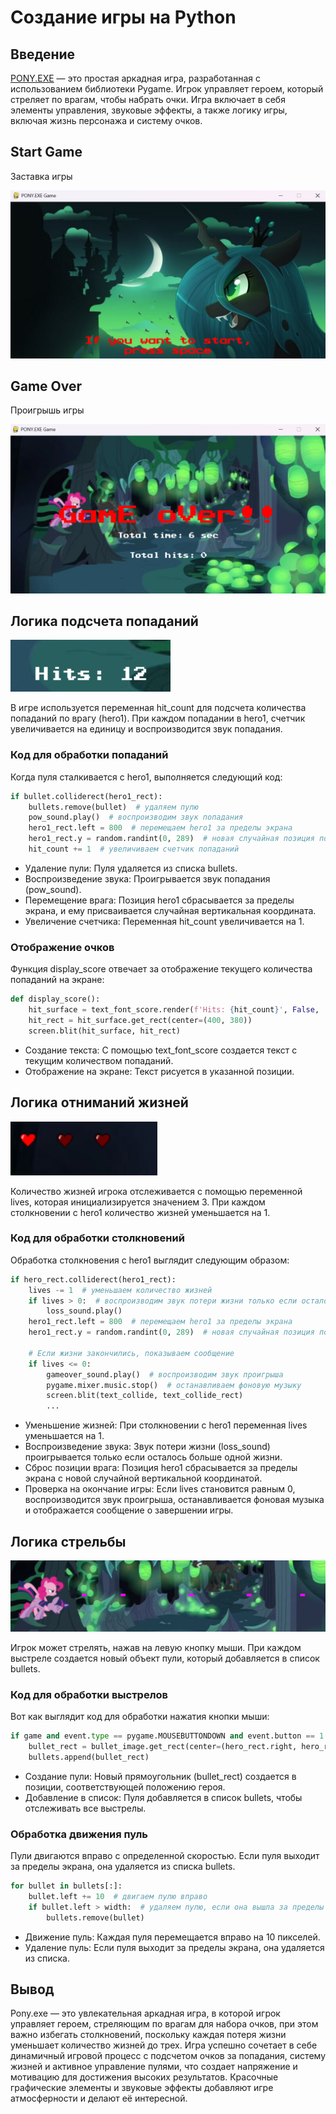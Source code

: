 # Создание игры на Python
## Введение
[PONY.EXE](pygame.zip) — это простая аркадная игра, разработанная с использованием библиотеки Pygame. Игрок управляет героем, который стреляет по врагам, чтобы набрать очки. Игра включает в себя элементы управления, звуковые эффекты, а также логику игры, включая жизнь персонажа и систему очков.
## Start Game
Заставка игры 

![заставка](zastavka.png)

## Game Over
Проигрышь игры

![проигрышь](gameover.png)

## Логика подсчета попаданий
![очки](hits.png)  
  
В игре используется переменная hit_count для подсчета количества попаданий по врагу (hero1). При каждом попадании в hero1, счетчик увеличивается на единицу и воспроизводится звук попадания.
### Код для обработки попаданий
Когда пуля сталкивается с hero1, выполняется следующий код:
```python
if bullet.colliderect(hero1_rect):
    bullets.remove(bullet)  # удаляем пулю
    pow_sound.play()  # воспроизводим звук попадания
    hero1_rect.left = 800  # перемещаем hero1 за пределы экрана
    hero1_rect.y = random.randint(0, 289)  # новая случайная позиция по вертикали
    hit_count += 1  # увеличиваем счетчик попаданий
```
- Удаление пули: Пуля удаляется из списка bullets.
- Воспроизведение звука: Проигрывается звук попадания (pow_sound).
- Перемещение врага: Позиция hero1 сбрасывается за пределы экрана, и ему присваивается случайная вертикальная координата.
- Увеличение счетчика: Переменная hit_count увеличивается на 1.
### Отображение очков 
Функция display_score отвечает за отображение текущего количества попаданий на экране:
```python
def display_score():
    hit_surface = text_font_score.render(f'Hits: {hit_count}', False, 'White')
    hit_rect = hit_surface.get_rect(center=(400, 380))
    screen.blit(hit_surface, hit_rect)
```
- Создание текста: С помощью text_font_score создается текст с текущим количеством попаданий.
- Отображение на экране: Текст рисуется в указанной позиции.
## Логика отниманий жизней
![жизни](hearts.png)  
  
Количество жизней игрока отслеживается с помощью переменной lives, которая инициализируется значением 3. При каждом столкновении с hero1 количество жизней уменьшается на 1.
### Код для обработки столкновений
Обработка столкновения с hero1 выглядит следующим образом:
```python
if hero_rect.colliderect(hero1_rect):
    lives -= 1  # уменьшаем количество жизней
    if lives > 0:  # воспроизводим звук потери жизни только если осталось больше одной жизни
        loss_sound.play()
    hero1_rect.left = 800  # перемещаем hero1 за пределы экрана
    hero1_rect.y = random.randint(0, 289)  # новая случайная позиция по вертикали

    # Если жизни закончились, показываем сообщение
    if lives <= 0:
        gameover_sound.play()  # воспроизводим звук проигрыша
        pygame.mixer.music.stop()  # останавливаем фоновую музыку
        screen.blit(text_collide, text_collide_rect)
        ...
```
- Уменьшение жизней: При столкновении с hero1 переменная lives уменьшается на 1.
- Воспроизведение звука: Звук потери жизни (loss_sound) проигрывается только если осталось больше одной жизни.
- Сброс позиции врага: Позиция hero1 сбрасывается за пределы экрана с новой случайной вертикальной координатой.
- Проверка на окончание игры: Если lives становится равным 0, воспроизводится звук проигрыша, останавливается фоновая музыка и отображается сообщение о завершении игры.
## Логика стрельбы
![пули](powpow.png)
  
Игрок может стрелять, нажав на левую кнопку мыши. При каждом выстреле создается новый объект пули, который добавляется в список bullets.
### Код для обработки выстрелов
Вот как выглядит код для обработки нажатия кнопки мыши:
```python
if game and event.type == pygame.MOUSEBUTTONDOWN and event.button == 1:
    bullet_rect = bullet_image.get_rect(center=(hero_rect.right, hero_rect.centery))
    bullets.append(bullet_rect)
```
- Создание пули: Новый прямоугольник (bullet_rect) создается в позиции, соответствующей положению героя.
- Добавление в список: Пуля добавляется в список bullets, чтобы отслеживать все выстрелы.
### Обработка движения пуль
Пули двигаются вправо с определенной скоростью. Если пуля выходит за пределы экрана, она удаляется из списка bullets.
```python
for bullet in bullets[:]:
    bullet.left += 10  # двигаем пулю вправо
    if bullet.left > width:  # удаляем пулю, если она вышла за пределы экрана
        bullets.remove(bullet)
```
- Движение пуль: Каждая пуля перемещается вправо на 10 пикселей.
- Удаление пуль: Если пуля выходит за пределы экрана, она удаляется из списка.
## Вывод
Pony.exe — это увлекательная аркадная игра, в которой игрок управляет героем, стреляющим по врагам для набора очков, при этом важно избегать столкновений, поскольку каждая потеря жизни уменьшает количество жизней до трех. Игра успешно сочетает в себе динамичный игровой процесс с подсчетом очков за попадания, систему жизней и активное управление пулями, что создает напряжение и мотивацию для достижения высоких результатов. Красочные графические элементы и звуковые эффекты добавляют игре атмосферности и делают её интересной.
